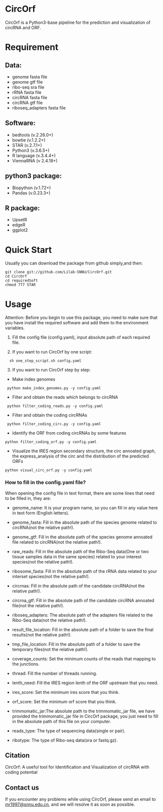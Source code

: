 # CircOrf

CircOrf is a Python3-base pipeline for the prediction and visualization of circRNA and ORF.

# Requirement
## Data:

- genome fasta file
- genome gtf file
- ribo-seq sra file
- rRNA fasta file
- circRNA fasta file
- circRNA gtf file
- riboseq_adapters fasta file

## Software:

- bedtools (v.2.26.0+)
- bowtie (v.1.2.2+)
- STAR (v.2.7.1+)
- Python3 (v.3.6.5+)
- R language (v.3.4.4+)
- ViennaRNA (v 2.4.18+)

## python3 package:

- Biopython (v.1.72+)
- Pandas (v.0.23.3+)

## R package:

- UpsetR
- edgeR
- ggplot2

# Quick Start
Usually you can download the package from github simply,and then:
```
git clone git://github.com/Lilab-SNNU/CircOrf.git
cd CircOrf
cd requiredSoft
chmod 777 STAR
```


# Usage

Attention: Before you begin to use this package, you need to make sure that you have install the required software and add them to the environment variables.


1. Fill the config file (config.yaml), input absolute path of each required file.

2. If you want to run CircOrf by one script:

 ```
   sh one_step_script.sh config.yaml
 ```

3. If you want to run CircOrf step by step:


  - Make index genomes

  ```
   python make_index_genomes.py -y config.yaml
  ```
  
  - Filter and obtain the reads which belongs to circRNA

  ```
   python filter_coding_reads.py -y config.yaml
  ```
  
  - Filter and obtain the coding circRNAs

  ```
   python filter_coding_circ.py -y config.yaml
  ```
  
  - Identify the ORF from coding circRNAs by some features
  
  ```
  python filter_coding_orf.py -y config.yaml
  ```
  
  - Visualize the IRES region secondary structure, the circ annoated graph, the express_analysis of the circ and the distribution of the predicted ORFs
  
  ```
  python visual_circ_orf.py -y config.yaml
  ```

### How to fill in the config.yaml file?

When opening the config file in text format, there are some lines that need to be filled in, they are:

 - genome_name: It is your program name, so you can fill in any value here in text form (English letters).

 - genome_fasta: Fill in the absolute path of the species genome related to circRNA(not the relative path!).
   
 - genome_gtf: Fill in the absolute path of the species genome annoated file related to circRNA(not the relative path!).
   
 - raw_reads: Fill in the absolute path of the Ribo-Seq data(One or two tissue samples data in the same species) related to your interest species(not the relative path!).
   
 - ribosome_fasta: Fill in the absolute path of the rRNA data related to your interset species(not the relative path!).
 
 - circrnas: Fill in the absolute path of the candidate circRNA(not the relative path!).
 
 - circrna_gtf: Fill in the absolute path of the candidate circRNA annoated file(not the relative path!).
 
 - riboseq_adapters: The absolute path of the adapters file related to the Ribo-Seq data(not the relative path!).
 
 - result_file_location: Fill in the absolute path of a folder to save the final results(not the relative path!).
 
 - tmp_file_location: Fill in the absolute path of a folder to save the temporary files(not the relative path!).
 
 - coverage_counts: Set the minimum counts of the reads that mapping to the junctions.
 
 - thread: Fill the number of threads running.
 
 - lenth_need: Fill the IRES region lenth of the ORF upstream that you need.
 
 - ires_score: Set the minimum ires score that you think.
 
 - orf_score: Set the minimum orf score that you think.
 
 - trimmomatic_jar:The absolute path to the trimmomatic_jar file, we have provided the trimmomatic_jar file in CircOrf package, you just need to fill in the absolute path of this file on your computer.
   
 - reads_type: The type of sequencing data(single or pair).
 
 - ribotype: The type of Ribo-seq data(sra or fastq.gz).
  
  
## Citation

CircOrf: A useful tool for Identification and Visualization of circRNA with coding potential

## Contact us

If you encounter any problems while using CircOrf, please send an email to mr1997@snnu.edu.cn, and we will resolve it as soon as possible.
